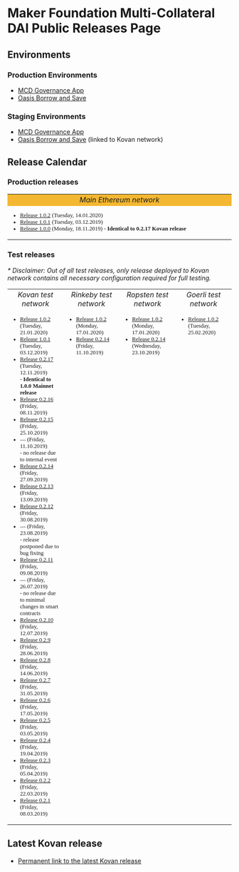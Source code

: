 # Maker Foundation Multi-Collateral DAI Public Releases Page

## Environments
### Production Environments
* [MCD Governance App](https://vote.makerdao.com/)
* [Oasis Borrow and Save](https://oasis.app/)

### Staging Environments
* [MCD Governance App](http://dai-gov-staging.now.sh/?mcd=true)
* [Oasis Borrow and Save](https://mcd-cdp-portal-git-develop.mkr-js-prod.now.sh/?network=kovan) (linked to Kovan network)

## Release Calendar
### Production releases
<table>
	<tr>
		<td bgcolor="#F4B731" align="center" width="50%"><i>Main Ethereum network</i></td>
	</tr>
	<tr>
		<td style='font-family: Droid Sans Mono; font-size:80%' align="left" valign="top">
			<ul>
				<li><a href="/releases/mainnet/1.0.2/index.html">Release 1.0.2</a> (Tuesday, 14.01.2020)</li>
				<li><a href="/releases/mainnet/1.0.1/index.html">Release 1.0.1</a> (Tuesday, 03.12.2019)</li>
				<li><a href="/releases/mainnet/1.0.0/index.html">Release 1.0.0</a> (Monday, 18.11.2019) - <b>Identical to 0.2.17 Kovan release</b></li>
			</ul>
		</td>
	</tr>
</table>


### Test releases
<i>* Disclaimer: Out of all test releases, only release deployed to Kovan network contains all necessary configuration required for full testing.</i>

<table>
	<tr>
		<td align="center" width="25%"><i>Kovan test network</i></td>
		<td align="center" width="25%"><i>Rinkeby test network</i></td>
		<td align="center" width="25%"><i>Ropsten test network</i></td>
		<td align="center" width="25%"><i>Goerli test network</i></td>
	</tr>
	<tr style='font-family: Droid Sans Mono; font-size:80%'>
		<td align="left" valign="top">
			<ul>
				<li><a href="/releases/kovan/1.0.2/index.html">Release 1.0.2</a> (Tuesday, 21.01.2020)</li>
				<li><a href="/releases/kovan/1.0.1/index.html">Release 1.0.1</a> (Tuesday, 03.12.2019)</li>
				<li><a href="/releases/kovan/0.2.17/index.html">Release 0.2.17</a> (Tuesday, 12.11.2019)
					<br>- <b>Identical to 1.0.0 Mainnet release</b>
				</li>
				<li><a href="/releases/kovan/0.2.16/index.html">Release 0.2.16</a> (Friday, 08.11.2019)</li>
				<li><a href="/releases/kovan/0.2.15/index.html">Release 0.2.15</a> (Friday, 25.10.2019)</li>
				<li>— (Friday, 11.10.2019)
					<br>- no release due to internal event</li>
				<li><a href="/releases/kovan/0.2.14/index.html">Release 0.2.14</a> (Friday, 27.09.2019)</li>
				<li><a href="/releases/kovan/0.2.13/index.html">Release 0.2.13</a> (Friday, 13.09.2019)</li>
				<li><a href="/releases/kovan/0.2.12/index.html">Release 0.2.12</a> (Friday, 30.08.2019)</li>
				<li>— (Friday, 23.08.2019)
					<br>- release postponed due to bug fixing</li>
				<li><a href="/releases/kovan/0.2.11/index.html">Release 0.2.11</a> (Friday, 09.08.2019)</li>
				<li>— (Friday, 26.07.2019)
					<br>- no release due to minimal changes in smart contracts</li>
				<li><a href="/releases/kovan/0.2.10/index.html">Release 0.2.10</a> (Friday, 12.07.2019)</li>
				<li><a href="/releases/kovan/0.2.9/index.html">Release 0.2.9</a> (Friday, 28.06.2019)</li>
				<li><a href="/releases/kovan/0.2.8/index.html">Release 0.2.8</a> (Friday, 14.06.2019)</li>
				<li><a href="/releases/kovan/0.2.7/index.html">Release 0.2.7</a> (Friday, 31.05.2019)</li>
				<li><a href="/releases/kovan/0.2.6/index.html">Release 0.2.6</a> (Friday, 17.05.2019)</li>
				<li><a href="/releases/kovan/0.2.5/index.html">Release 0.2.5</a> (Friday, 03.05.2019)</li>
				<li><a href="/releases/kovan/0.2.4/index.html">Release 0.2.4</a> (Friday, 19.04.2019)</li>
				<li><a href="/releases/kovan/0.2.3/index.html">Release 0.2.3</a> (Friday, 05.04.2019)</li>
				<li><a href="/releases/kovan/0.2.2/index.html">Release 0.2.2</a> (Friday, 22.03.2019)</li>
				<li><a href="/releases/kovan/0.2.1/index.html">Release 0.2.1</a> (Friday, 08.03.2019)</li>
			</ul>
		</td>
		<td align="left" valign="top">
			<ul>
				<li><a href="/releases/rinkeby/1.0.2/index.html">Release 1.0.2</a> (Monday, 17.01.2020)</li>
				<li><a href="/releases/rinkeby/0.2.14/index.html">Release 0.2.14</a> (Friday, 11.10.2019)</li>
			</ul>
		</td>
		<td align="left" valign="top">
			<ul>
				<li><a href="/releases/ropsten/1.0.2/index.html">Release 1.0.2</a> (Monday, 17.01.2020)</li>
				<li><a href="/releases/ropsten/0.2.14/index.html">Release 0.2.14</a> (Wednesday, 23.10.2019)</li>
			</ul>
		</td>
		<td align="left" valign="top">
			<ul>
				<li><a href="/releases/goerli/1.0.2/index.html">Release 1.0.2</a> (Tuesday, 25.02.2020)</li>
				</li>
			</ul>
		</td>
	</tr>
</table>

## Latest Kovan release
* [Permanent link to the latest Kovan release](/releases/latest)
